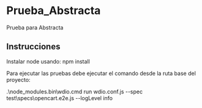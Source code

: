 # Prueba_Abstracta

Prueba para Abstracta

## Instrucciones

Instalar node usando:
npm install

Para ejecutar las pruebas debe ejecutar el comando desde la ruta base del proyecto:

.\node_modules\.bin\wdio.cmd run wdio.conf.js --spec test\specs\opencart.e2e.js --logLevel info
